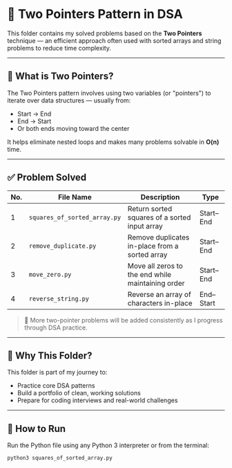 # 🏹 Two Pointers Pattern in DSA

This folder contains my solved problems based on the **Two Pointers** technique — an efficient approach often used with sorted arrays and string problems to reduce time complexity.

---

## 📌 What is Two Pointers?

The Two Pointers pattern involves using two variables (or "pointers") to iterate over data structures — usually from:
- Start → End
- End → Start
- Or both ends moving toward the center

It helps eliminate nested loops and makes many problems solvable in **O(n)** time.

---

## ✅ Problem Solved

| No. | File Name                     | Description                                     | Type       |
|-----|-------------------------------|-------------------------------------------------|------------|
| 1   | `squares_of_sorted_array.py` | Return sorted squares of a sorted input array   | Start–End  |
| 2   | `remove_duplicate.py`        | Remove duplicates in-place from a sorted array  | Start–End  |
| 3   | `move_zero.py`               | Move all zeros to the end while maintaining order | Start–End  |
| 4   | `reverse_string.py`          | Reverse an array of characters in-place         | End–Start  |

> 🔄 More two-pointer problems will be added consistently as I progress through DSA practice.

---

## 🧠 Why This Folder?

This folder is part of my journey to:
- Practice core DSA patterns
- Build a portfolio of clean, working solutions
- Prepare for coding interviews and real-world challenges

---

## 📎 How to Run

Run the Python file using any Python 3 interpreter or from the terminal:
```bash
python3 squares_of_sorted_array.py
